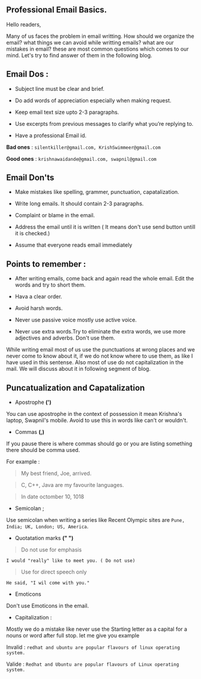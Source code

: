 ## Professional Email Basics.

Hello readers, 

Many of us faces the problem in email writting. How should we organize the email? what things we can avoid while writting
emails? what are our mistakes in email? these are most common questions which comes to our mind. 
Let's try to find answer of them in the following blog.

## Email Dos : 

+ Subject line must be clear and brief.

+ Do add words of appreciation especially when making request.

+ Keep email text size upto 2-3 paragraphs.

+ Use excerpts from previous messages to clarify what you’re replying to.

+ Have a professional Email id.


**Bad ones** : `silentkiller@gmail.com, KrishSwimmeer@gmail.com`


**Good ones** : `krishnawaidande@gmail.com, swapnil@gmail.com`


## Email Don'ts

+ Make mistakes like spelling, grammer, punctuation, capatalization.

+ Write long emails. It should contain 2-3 paragraphs.

+ Complaint or blame in the email.

+ Address the email until it is written ( It means don't use send button untill it is checked.)

+ Assume that everyone reads email immediately



## Points to remember :

+ After writing emails, come back and again read the whole email. Edit the words and try to short them.

+ Hava a clear order.

+ Avoid harsh words.

+ Never use passive voice mostly use active voice.

+ Never use extra words.Try to eliminate the extra words, we use more adjectives and adverbs. Don't use them.


While writing email most of us use the punctuations at wrong places and we never come to know about it, if we do not know
where to use them, as like I have used in this sentense. Also most of use do not capitalization in the mail. We will discuss 
about it in following segment of blog.


## Puncatualization and Capatalization

+ Apostrophe **(')**

You can use apostrophe in the context of possession it mean Krishna's laptop, Swapnil's mobile.
Avoid to use this in words like can't or wouldn't.


+ Commas **(,)**

If you pause there is where commas should go or you are listing something there should be comma used.

For example :

> My best friend, Joe, arrived.

> C, C++, Java are my favourite languages.

> In date octomber 10, 1018


+ Semicolan ;

Use semicolan when writing a series like Recent Olympic sites are `Pune, India; UK, London; US, America`.


+ Quotatation marks **(" ")**

> Do not use for emphasis

`I would "really" like to meet you. ( Do not use)`


> Use for direct speech only 
 

`He said, "I wil come with you."`


+ Emoticons 

Don't use Emoticons in the email.

+ Capitalization :

Mostly we do a mistake like never use the Starting letter as a capital for a nouns or word after full stop. 
let me give you example

Invalid : `redhat and ubuntu are popular flavours of linux operating system.`

Valide : `Redhat and Ubuntu are popular flavours of Linux operating system.`
